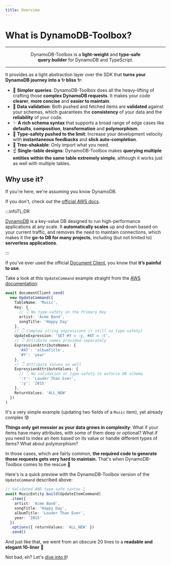 ```yaml
---
title: Overview
---
```


# What is DynamoDB-Toolbox?

---

<p align="center" style={{ fontSize:'larger' }}>DynamoDB-Toolbox is a <b>light-weight</b> and <b>type-safe</b><br/><b>query builder</b> for DynamoDB and TypeScript.</p>

---

It provides as a light abstraction layer over the SDK that **turns your DynamoDB journey into a ✨ bliss ✨**:

- 🤗 **Simpler queries**: DynamoDB-Toolbox does all the heavy-lifting of crafting those **complex DynamoDB requests**. It makes your code **clearer**, **more concise** and **easier to maintain**.
- 📐 **Data validation**: Both pushed and fetched items are **validated** against your schemas, which guarantees the **consistency** of your data and the **reliability** of your code.
- ✨ **A rich schema syntax** that supports a broad range of edge cases like **defaults**, **composition**, **transformation** and **polymorphism**.
- 🌈 **Type-safety pushed to the limit**: Increase your development velocity with **instantaneous feedbacks** and **slick auto-completion**.
- 🌴 **Tree-shakable**: Only import what you need.
- ☝️ **Single-table designs**: DynamoDB-Toolbox makes **querying multiple entities within the same table extremely simple**, although it works just as well with multiple tables.

## Why use it?

If you're here, we're assuming you know DynamoDB.

If you don't, check out the [official AWS docs](https://aws.amazon.com/dynamodb).

:::infoTL;DR

[DynamoDB](https://aws.amazon.com/dynamodb) is a key-value DB designed to run high-performance applications at any scale. It **automatically scales** up and down based on your current traffic, and removes the need to maintain connections, which makes it the **go-to DB for many projects**, including (but not limited to) **serverless applications**.

:::

If you've ever used the official [Document Client](https://docs.aws.amazon.com/sdk-for-javascript/v3/developer-guide/dynamodb-example-dynamodb-utilities.html), you know that **it’s painful to use**.

Take a look at this `UpdateCommand` example straight from the [AWS documentation](https://docs.aws.amazon.com/AWSJavaScriptSDK/v3/latest/client/dynamodb/command/UpdateItemCommand/):

```ts
await documentClient.send(
  new UpdateCommand({
    TableName: 'Music',
    Key: {
      // 👇 No type-safety on the Primary Key
      artist: 'Acme Band',
      songTitle: 'Happy Day'
    },
    // 👇 Complex string expressions (+ still no type-safety)
    UpdateExpression: 'SET #Y = :y, #AT = :t',
    // 👇 Attribute names provided separately
    ExpressionAttributeNames: {
      '#AT': 'albumTitle',
      '#Y': 'year'
    },
    // 👇 Attribute values as well
    ExpressionAttributeValues: {
      // 👇 No validation or type-safety to enforce DB schema
      ':t': 'Louder Than Ever',
      ':y': '2015'
    },
    ReturnValues: 'ALL_NEW'
  })
)
```

It's a very simple example (updating two fields of a `Music` item), yet already complex 😰

**Things only get messier as your data grows in complexity**: What if your items have many attributes, with some of them deep or optional? What if you need to index an item based on its value or handle different types of items? What about polymorphism?

In those cases, which are fairly common, **the required code to generate those requests gets very hard to maintain**. That's when DynamoDB-Toolbox comes to the rescue 💪

Here's is a quick preview with the DynamoDB-Toolbox version of the `UpdateCommand` described above:

```ts
// Validated AND type-safe syntax 🙌
await MusicEntity.build(UpdateItemCommand)
  .item({
    artist: 'Acme Band',
    songTitle: 'Happy Day',
    albumTitle: 'Louder Than Ever',
    year: '2015'
  })
  .options({ returnValues: 'ALL_NEW' })
  .send()
```

And just like that, we went from an obscure 20 lines to a **readable and elegant 10-liner** 🤩

Not bad, eh? Let's [dive into it](../2-installation/index.md)!
